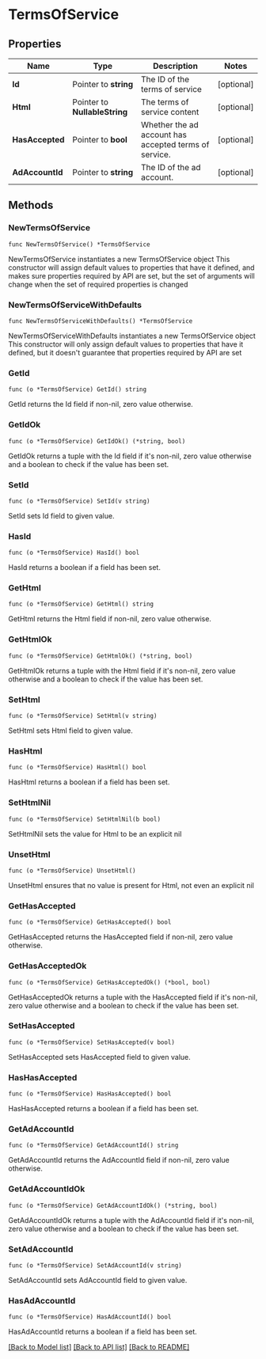 # TermsOfService

## Properties

Name | Type | Description | Notes
------------ | ------------- | ------------- | -------------
**Id** | Pointer to **string** | The ID of the terms of service | [optional] 
**Html** | Pointer to **NullableString** | The terms of service content | [optional] 
**HasAccepted** | Pointer to **bool** | Whether the ad account has accepted terms of service. | [optional] 
**AdAccountId** | Pointer to **string** | The ID of the ad account. | [optional] 

## Methods

### NewTermsOfService

`func NewTermsOfService() *TermsOfService`

NewTermsOfService instantiates a new TermsOfService object
This constructor will assign default values to properties that have it defined,
and makes sure properties required by API are set, but the set of arguments
will change when the set of required properties is changed

### NewTermsOfServiceWithDefaults

`func NewTermsOfServiceWithDefaults() *TermsOfService`

NewTermsOfServiceWithDefaults instantiates a new TermsOfService object
This constructor will only assign default values to properties that have it defined,
but it doesn't guarantee that properties required by API are set

### GetId

`func (o *TermsOfService) GetId() string`

GetId returns the Id field if non-nil, zero value otherwise.

### GetIdOk

`func (o *TermsOfService) GetIdOk() (*string, bool)`

GetIdOk returns a tuple with the Id field if it's non-nil, zero value otherwise
and a boolean to check if the value has been set.

### SetId

`func (o *TermsOfService) SetId(v string)`

SetId sets Id field to given value.

### HasId

`func (o *TermsOfService) HasId() bool`

HasId returns a boolean if a field has been set.

### GetHtml

`func (o *TermsOfService) GetHtml() string`

GetHtml returns the Html field if non-nil, zero value otherwise.

### GetHtmlOk

`func (o *TermsOfService) GetHtmlOk() (*string, bool)`

GetHtmlOk returns a tuple with the Html field if it's non-nil, zero value otherwise
and a boolean to check if the value has been set.

### SetHtml

`func (o *TermsOfService) SetHtml(v string)`

SetHtml sets Html field to given value.

### HasHtml

`func (o *TermsOfService) HasHtml() bool`

HasHtml returns a boolean if a field has been set.

### SetHtmlNil

`func (o *TermsOfService) SetHtmlNil(b bool)`

 SetHtmlNil sets the value for Html to be an explicit nil

### UnsetHtml
`func (o *TermsOfService) UnsetHtml()`

UnsetHtml ensures that no value is present for Html, not even an explicit nil
### GetHasAccepted

`func (o *TermsOfService) GetHasAccepted() bool`

GetHasAccepted returns the HasAccepted field if non-nil, zero value otherwise.

### GetHasAcceptedOk

`func (o *TermsOfService) GetHasAcceptedOk() (*bool, bool)`

GetHasAcceptedOk returns a tuple with the HasAccepted field if it's non-nil, zero value otherwise
and a boolean to check if the value has been set.

### SetHasAccepted

`func (o *TermsOfService) SetHasAccepted(v bool)`

SetHasAccepted sets HasAccepted field to given value.

### HasHasAccepted

`func (o *TermsOfService) HasHasAccepted() bool`

HasHasAccepted returns a boolean if a field has been set.

### GetAdAccountId

`func (o *TermsOfService) GetAdAccountId() string`

GetAdAccountId returns the AdAccountId field if non-nil, zero value otherwise.

### GetAdAccountIdOk

`func (o *TermsOfService) GetAdAccountIdOk() (*string, bool)`

GetAdAccountIdOk returns a tuple with the AdAccountId field if it's non-nil, zero value otherwise
and a boolean to check if the value has been set.

### SetAdAccountId

`func (o *TermsOfService) SetAdAccountId(v string)`

SetAdAccountId sets AdAccountId field to given value.

### HasAdAccountId

`func (o *TermsOfService) HasAdAccountId() bool`

HasAdAccountId returns a boolean if a field has been set.


[[Back to Model list]](../README.md#documentation-for-models) [[Back to API list]](../README.md#documentation-for-api-endpoints) [[Back to README]](../README.md)


